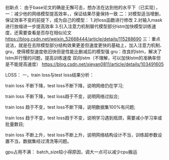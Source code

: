 创新点：
由于base论文的确是无懈可击，想办法在达到他的水平下（已实现），
一：减少他的网络模型提高效率，，保证结果尽量保持一致
二：对模型适当增删，保证效率不变的前提下，成为自己的模型：
    1.对loss函数进行修改
    2.对输入mask进行放缩进一步提高效率
    3.引入注意力机制替代模型部分lstm加快模型训练速度，还需要查看是否存在相似论文
    https://blog.csdn.net/weixin_52668444/article/details/115288690
三：重点说法，就是在去除模型部分结构效果更差但速度更快的基础上，加入注意力机制、gru，使得模型速度依旧快但是性能比删减后的模型强
    gru：改良的lstm，解决了lstm并行慢的问题，提高训练速度
    双向lstm（不理解，可以加快lstm的准确率但是不能提高速度）
    https://blog.csdn.net/xieyan0811/article/details/103491605


LOSS：
一，train loss与test loss结果分析：

train loss 不断下降，test loss不断下降，说明网络仍在学习;

train loss 不断下降，test loss趋于不变，说明网络过拟合;

train loss 趋于不变，test loss不断下降，说明数据集100%有问题;

train loss 趋于不变，test loss趋于不变，说明学习遇到瓶颈，需要减小学习率或批量数目;

train loss 不断上升，test loss不断上升，说明网络结构设计不当，训练超参数设置不当，数据集经过清洗等问题。

gpu占用不满：
batch_size较小得原因，调大一点可以减少cpu搬运
